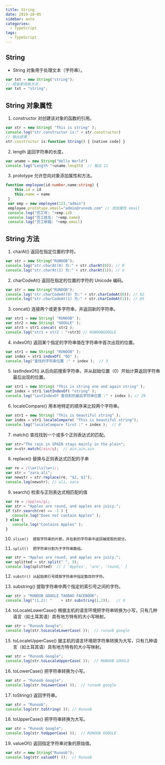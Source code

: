 ```yaml
---
title: String
date: 2019-10-05
sidebar: auto
categories:
  - TypeScript
tags:
  - TypeScript
---
```


## String
- String 对象用于处理文本（字符串）。
```ts
var txt = new String("string");
// 或者更简单方式：
var txt = "string";
```
## String 对象属性
1. 	constructor  对创建该对象的函数的引用。
```ts
var str = new String( "This is string" ); 
console.log("str.constructor is:" + str.constructor)
// 输出结果：
str.constructor is:function String() { [native code] }
```
2. length  返回字符串的长度。
```ts
var uname = new String("Hello World") 
console.log("Length "+uname.length)  // 输出 11
```
3. prototype  允许您向对象添加属性和方法。
```ts
function employee(id:number,name:string) { 
    this.id = id 
    this.name = name 
 } 
 var emp = new employee(123,"admin") 
 employee.prototype.email="admin@runoob.com" // 添加属性 email
 console.log("员工号: "+emp.id) 
 console.log("员工姓名: "+emp.name) 
 console.log("员工邮箱: "+emp.email)
```
## String 方法
1. 	charAt()  返回在指定位置的字符。
```ts
var str = new String("RUNOOB"); 
console.log("str.charAt(0) 为:" + str.charAt(0)); // R
console.log("str.charAt(1) 为:" + str.charAt(1)); // U 
```
2. charCodeAt() 返回在指定的位置的字符的 Unicode 编码。
```ts
var str = new String("RUNOOB"); 
console.log("str.charCodeAt(0) 为:" + str.charCodeAt(0)); // 82
console.log("str.charCodeAt(1) 为:" + str.charCodeAt(1)); // 85
```
3. concat()  连接两个或更多字符串，并返回新的字符串。
```ts
var str1 = new String( "RUNOOB" ); 
var str2 = new String( "GOOGLE" ); 
var str3 = str1.concat( str2 ); 
console.log("str1 + str2 : "+str3) // RUNOOBGOOGLE
```
4. indexOf()  返回某个指定的字符串值在字符串中首次出现的位置。
```ts
var str1 = new String( "RUNOOB" ); 
var index = str1.indexOf( "OO" ); 
console.log("查找的字符串位置 :" + index );  // 3
```
5. lastIndexOf()  从后向前搜索字符串，并从起始位置（0）开始计算返回字符串最后出现的位置。
```ts
var str1 = new String( "This is string one and again string" ); 
var index = str1.lastIndexOf( "string" );
console.log("lastIndexOf 查找到的最后字符串位置 :" + index ); // 29
```
6. localeCompare()  用本地特定的顺序来比较两个字符串。
```ts
var str1 = new String( "This is beautiful string" );
var index = str1.localeCompare( "This is beautiful string");  
console.log("localeCompare first :" + index );  // 0
```
7. match()  查找找到一个或多个正则表达式的匹配。
```ts
var str="The rain in SPAIN stays mainly in the plain"; 
var n=str.match(/ain/g);  // ain,ain,ain
```
8. replace()  替换与正则表达式匹配的子串
```ts
var re = /(\w+)\s(\w+)/; 
var str = "zara ali"; 
var newstr = str.replace(re, "$2, $1"); 
console.log(newstr); // ali, zara
```
9. 	search()  检索与正则表达式相匹配的值
```ts
var re = /apples/gi; 
var str = "Apples are round, and apples are juicy.";
if (str.search(re) == -1 ) { 
   console.log("Does not contain Apples" ); 
} else { 
   console.log("Contains Apples" ); 
} 
```
10. 	slice()  提取字符串的片断，并在新的字符串中返回被提取的部分。
11. 	split()  把字符串分割为子字符串数组。
```ts
var str = "Apples are round, and apples are juicy."; 
var splitted = str.split(" ", 3); 
console.log(splitted)  // [ 'Apples', 'are', 'round,' ]
```
12. 	substr() 从起始索引号提取字符串中指定数目的字符。
13. substring()  提取字符串中两个指定的索引号之间的字符。
```ts
var str = "RUNOOB GOOGLE TAOBAO FACEBOOK"; 
console.log("(1,2): "    + str.substring(1,2));   // U
```
14. toLocaleLowerCase()  根据主机的语言环境把字符串转换为小写，只有几种语言（如土耳其语）具有地方特有的大小写映射。
```ts
var str = "Runoob Google"; 
console.log(str.toLocaleLowerCase( ));  // runoob google
```
15. toLocaleUpperCase()  据主机的语言环境把字符串转换为大写，只有几种语言（如土耳其语）具有地方特有的大小写映射。
```ts
var str = "Runoob Google"; 
console.log(str.toLocaleUpperCase( ));  // RUNOOB GOOGLE
```
16. toLowerCase()  把字符串转换为小写。
```ts
var str = "Runoob Google"; 
console.log(str.toLowerCase( ));  // runoob google
```
17.	toString() 返回字符串。
```ts
var str = "Runoob"; 
console.log(str.toString( )); // Runoob
```
18.	toUpperCase()  把字符串转换为大写。
```ts
var str = "Runoob Google"; 
console.log(str.toUpperCase( ));  // RUNOOB GOOGLE
```
19.	valueOf()  返回指定字符串对象的原始值。
```ts
var str = new String("Runoob"); 
console.log(str.valueOf( ));  // Runoob
```